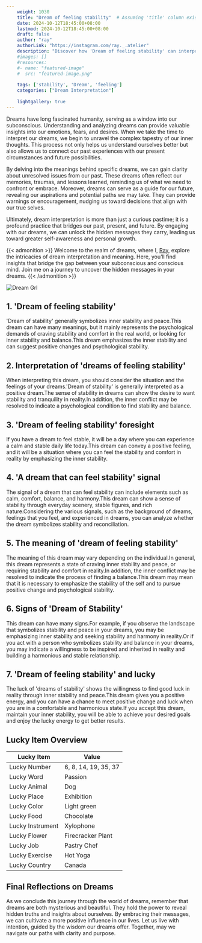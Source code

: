 ```yaml
---
    weight: 1030
    title: "Dream of feeling stability"  # Assuming 'title' column exists
    date: 2024-10-12T18:45:00+08:00
    lastmod: 2024-10-12T18:45:00+08:00
    draft: false
    author: "ray"
    authorLink: "https://instagram.com/ray._.atelier"
    description: "Discover how 'Dream of feeling stability' can interpret your future and uncover its significant meanings in your life."
    #images: []
    #resources:
    #- name: "featured-image"
    #  src: "featured-image.png"
    
    tags: ['stability', 'Dream', 'feeling']
    categories: ["Dream Interpretation"]
    
    lightgallery: true
---
```

    
Dreams have long fascinated humanity, serving as a window into our subconscious. Understanding and analyzing dreams can provide valuable insights into our emotions, fears, and desires. When we take the time to interpret our dreams, we begin to unravel the complex tapestry of our inner thoughts. This process not only helps us understand ourselves better but also allows us to connect our past experiences with our present circumstances and future possibilities.

By delving into the meanings behind specific dreams, we can gain clarity about unresolved issues from our past. These dreams often reflect our memories, traumas, and lessons learned, reminding us of what we need to confront or embrace. Moreover, dreams can serve as a guide for our future, revealing our aspirations and potential paths we may take. They can provide warnings or encouragement, nudging us toward decisions that align with our true selves.

Ultimately, dream interpretation is more than just a curious pastime; it is a profound practice that bridges our past, present, and future. By engaging with our dreams, we can unlock the hidden messages they carry, leading us toward greater self-awareness and personal growth.

{{< admonition >}}
Welcome to the realm of dreams, where I, [Ray](https://instagram.com/ray._.atelier), explore the intricacies of dream interpretation and meaning. Here, you’ll find insights that bridge the gap between your subconscious and conscious mind. Join me on a journey to uncover the hidden messages in your dreams.
{{< /admonition >}}

![Dream Grl](https://cdn.pixabay.com/photo/2017/11/02/03/35/gothic-2910057_1280.jpg "Dream Grl")

## 1. 'Dream of feeling stability'
'Dream of stability' generally symbolizes inner stability and peace.This dream can have many meanings, but it mainly represents the psychological demands of craving stability and comfort in the real world, or looking for inner stability and balance.This dream emphasizes the inner stability and can suggest positive changes and psychological stability.

## 2. Interpretation of 'dreams of feeling stability'
When interpreting this dream, you should consider the situation and the feelings of your dreams.'Dream of stability' is generally interpreted as a positive dream.The sense of stability in dreams can show the desire to want stability and tranquility in reality.In addition, the inner conflict may be resolved to indicate a psychological condition to find stability and balance.

## 3. 'Dream of feeling stability' foresight
If you have a dream to feel stable, it will be a day where you can experience a calm and stable daily life today.This dream can convey a positive feeling, and it will be a situation where you can feel the stability and comfort in reality by emphasizing the inner stability.

## 4. 'A dream that can feel stability' signal
The signal of a dream that can feel stability can include elements such as calm, comfort, balance, and harmony.This dream can show a sense of stability through everyday scenery, stable figures, and rich nature.Considering the various signals, such as the background of dreams, feelings that you feel, and experienced in dreams, you can analyze whether the dream symbolizes stability and reconciliation.

## 5. The meaning of 'dream of feeling stability'
The meaning of this dream may vary depending on the individual.In general, this dream represents a state of craving inner stability and peace, or requiring stability and comfort in reality.In addition, the inner conflict may be resolved to indicate the process of finding a balance.This dream may mean that it is necessary to emphasize the stability of the self and to pursue positive change and psychological stability.

## 6. Signs of 'Dream of Stability'
This dream can have many signs.For example, if you observe the landscape that symbolizes stability and peace in your dreams, you may be emphasizing inner stability and seeking stability and harmony in reality.Or if you act with a person who symbolizes stability and balance in your dreams, you may indicate a willingness to be inspired and inherited in reality and building a harmonious and stable relationship.

## 7. 'Dream of feeling stability' and lucky
The luck of 'dreams of stability' shows the willingness to find good luck in reality through inner stability and peace.This dream gives you a positive energy, and you can have a chance to meet positive change and luck when you are in a comfortable and harmonious state.If you accept this dream, maintain your inner stability, you will be able to achieve your desired goals and enjoy the lucky energy to get better results.

## Lucky Item Overview
| Lucky Item          | Value              |
|---------------|--------------------|
| Lucky Number        | 6, 8, 14, 19, 35, 37  |
| Lucky Word          | Passion |
| Lucky Animal        | Dog |
| Lucky Place         | Exhibition     |
| Lucky Color         | Light green     |
| Lucky Food          | Chocolate      |
| Lucky Instrument    | Xylophone |
| Lucky Flower        | Firecracker Plant    |
| Lucky Job           | Pastry Chef       |
| Lucky Exercise      | Hot Yoga  |
| Lucky Country       | Canada    |


##  Final Reflections on Dreams

As we conclude this journey through the world of dreams, remember that dreams are both mysterious and beautiful. They hold the power to reveal hidden truths and insights about ourselves. By embracing their messages, we can cultivate a more positive influence in our lives. Let us live with intention, guided by the wisdom our dreams offer. Together, may we navigate our paths with clarity and purpose.
